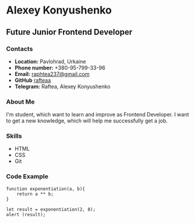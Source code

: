 # Alexey Konyushenko

## Future Junior Frontend Developer

### Contacts

* **Location:** Pavlohrad, Urkaine
* **Phone number:** +380-95-799-33-96
* **Email:** raphtea237@gmail.com
* **GitHub** [rafteaa](https://github.com/Rafteaa)
* **Telegram:** Raftea, Alexey Konyushenko

### About Me

I'm student, which want to learn and improve as Frontend Developer. I want to get a new knowledge, which will help me successfully get a job.

### Skills

* HTML
* CSS
* Git

### Code Example

```
function exponentiation(a, b){
	return a ** b;
}

let result = exponentiation(2, 8);
alert (result);
```

